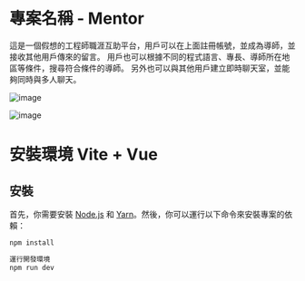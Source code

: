 # 專案名稱 - Mentor

這是一個假想的工程師職涯互助平台，用戶可以在上面註冊帳號，並成為導師，並接收其他用戶傳來的留言。
用戶也可以根據不同的程式語言、專長、導師所在地區等條件，搜尋符合條件的導師。
另外也可以與其他用戶建立即時聊天室，並能夠同時與多人聊天。

![image](https://github.com/hsuanchen2/Finding-Mentor/assets/126219198/d58105d8-a2c4-42d1-8649-979156b0232c)

![image](https://github.com/hsuanchen2/Finding-Mentor/assets/126219198/4e52d683-a20b-4cf9-bdd5-5639f098bb2b)

# 安裝環境 Vite + Vue

## 安裝

首先，你需要安裝 [Node.js](https://nodejs.org/) 和 [Yarn](https://yarnpkg.com/)。然後，你可以運行以下命令來安裝專案的依賴：

```bash
npm install

運行開發環境
npm run dev


